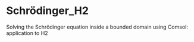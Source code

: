 # Schrödinger_H2
Solving the Schrödinger equation inside a bounded domain using Comsol: application to H2
